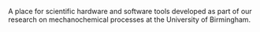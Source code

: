 A place for scientific hardware and software tools developed as part of our research on mechanochemical processes at the University of Birmingham.
